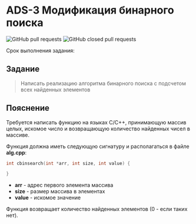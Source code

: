 # ADS-3 Модификация бинарного поиска


![GitHub pull requests](https://img.shields.io/github/issues-pr/NNTU-CS/ADS-3)
![GitHub closed pull requests](https://img.shields.io/github/issues-pr-closed/NNTU-CS/ADS-3)

Срок выполнения задания:

<!-- **до 19.03.22** ![Relative date](https://img.shields.io/date/1679259600) -->


## Задание

> Написать реализацию алгоритма бинарного поиска с подсчетом всех найденных элементов

## Пояснение

Требуется написать функцию на языках С/С++, принимающую массив целых, искомое число и возвращающую количество найденных чисел в массиве.

Функция должна иметь следующую сигнатуру и располагаться в файле **alg.cpp**:


```C++
int cbinsearch(int *arr, int size, int value) {

}
```
- **arr** - адрес первого элемента массива
- **size** - размер массива в элементах
- **value** - искомое значение

Функция возвращает количество найденных элементов (0 - если таких нет).

